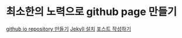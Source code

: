 # 최소한의 노력으로 github page 만들기

[github io repository 만들기](https://pages.github.com/)
[Jekyll 설치](https://jekyllrb-ko.github.io/docs/windows/)
[포스트 작성하기](https://jekyllrb-ko.github.io/docs/posts/)